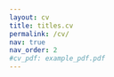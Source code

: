 ```yaml
---
layout: cv
title: titles.cv
permalink: /cv/
nav: true
nav_order: 2
#cv_pdf: example_pdf.pdf
---
```

